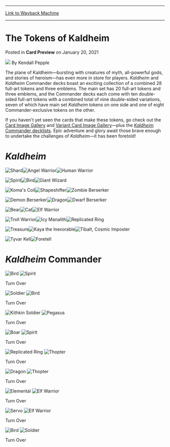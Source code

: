 
---
[Link to Wayback Machine](https://web.archive.org/web/20210121101516/https://magic.wizards.com/en/articles/archive/card-preview/tokens-kaldheim-2021-01-20?utm_source=dlvr.it&utm_medium=twitter)

[_metadata_:author]:- "Kendall Pepple"
[_metadata_:description]:- "A bounty of 28 full-art tokens and three emblems awaits players in the combined contents of Kaldheim and Kaldheim Commander decks. Check them out here!"
[_metadata_:generator]:- "Drupal 7 (http://drupal.org)"
[_metadata_:node]:- "1522137"
[_metadata_:publish_date]:- "2021-01-20"
[_metadata_:source]:- "div-main-content"
[_metadata_:title]:- "The Tokens of Kaldheim"
[_metadata_:wayback_capture_timestamp]:- "2021-01-21 10:15:16"
[_metadata_:wayback_raw_url]:- "https://web.archive.org/web/20210121101516id_/https://magic.wizards.com/en/articles/archive/card-preview/tokens-kaldheim-2021-01-20?utm_source=dlvr.it&utm_medium=twitter"
[_metadata_:wayback_url]:- "https://magic.wizards.com/en/articles/archive/card-preview/tokens-kaldheim-2021-01-20?utm_source=dlvr.it&utm_medium=twitter"
---


The Tokens of Kaldheim
======================



 Posted in **Card Preview**
 on January 20, 2021 






![](https://media.magic.wizards.com/styles/auth_small/public/images/person/wizards_authorpic_larger.jpg)
By Kendall Pepple











The plane of Kaldheim—bursting with creatures of myth, all-powerful gods, and stories of heroism—has even more in store for players. *Kaldheim* and *Kaldheim* Commander decks boast an exciting collection of a combined 28 full-art tokens and three emblems. The main set has 20 full-art tokens and three emblems, and the Commander decks each come with ten double-sided full-art tokens with a combined total of nine double-sided variations, seven of which have main set *Kaldheim* tokens on one side and one of eight Commander-exclusive tokens on the other.


If you haven't yet seen the cards that make these tokens, go check out the [Card Image Gallery](https://magic.wizards.com/en/articles/archive/card-image-gallery/kaldheim) and [Variant Card Image Gallery](https://magic.wizards.com/en/articles/archive/card-image-gallery/kaldheim-variants)—plus the [*Kaldheim* Commander decklists](https://magic.wizards.com/en/articles/archive/card-preview/kaldheim-commander-decklists-2021-01-20). Epic adventure and glory await those brave enough to undertake the challenges of *Kaldheim*—it has been foretold!


*Kaldheim*
==========


![Shard](https://media.wizards.com/2020/khm/en_PRWjgh9vVC.png)![Angel Warrior](https://media.wizards.com/2020/khm/en_KnCNSZ5P8f.png)![Human Warrior](https://media.wizards.com/2020/khm/en_Kst0y6k7xW.png)


![Spirit](https://media.wizards.com/2020/khm/en_VvQDVtcpsT.png)![Bird](https://media.wizards.com/2020/khm/en_kdC6RPK7wE.png)![Giant Wizard](https://media.wizards.com/2020/khm/en_VrRJN9sRM7.png)


![Koma's Coil](https://media.wizards.com/2020/khm/en_XMtqkVhreF.png)![Shapeshifter](https://media.wizards.com/2020/khm/en_Qk4kKqYwhq.png)![Zombie Berserker](https://media.wizards.com/2020/khm/en_H2sc9VANPN.png)


![Demon Berserker](https://media.wizards.com/2020/khm/en_b3fmB0tJKd.png)![Dragon](https://media.wizards.com/2020/khm/en_D4ESYpcrg6.png)![Dwarf Berserker](https://media.wizards.com/2020/khm/en_MrI25NFisE.png)


![Bear](https://media.wizards.com/2020/khm/en_xk0g6vMvnu.png)![Cat](https://media.wizards.com/2020/khm/en_EDdL4w9y6K.png)![Elf Warrior](https://media.wizards.com/2020/khm/en_mQnmllasIk.png)


![Troll Warrior](https://media.wizards.com/2020/khm/en_DQTqsMBjEH.png)![Icy Manalith](https://media.wizards.com/2020/khm/en_6UbZcof3yp.png)![Replicated Ring](https://media.wizards.com/2020/khm/en_OXqsKHqrzL.png)


![Treasure](https://media.wizards.com/2020/khm/en_zdHT30nIpZ.png)![Kaya the Inexorable](https://media.wizards.com/2020/khm/en_wXIPYxOvKn.png)![Tibalt, Cosmic Imposter](https://media.wizards.com/2020/khm/en_xXAiyWGRCA.png)


![Tyvar Kell](https://media.wizards.com/2020/khm/en_6MNCNqn5H9.png)![Foretell](https://media.wizards.com/2020/khm/en_iE830eyPLC.png)


*Kaldheim* Commander
====================





![Bird](https://media.wizards.com/2020/khm/en_XHQURvcxtc.png)
![Spirit](https://media.wizards.com/2020/khm/en_VvQDVtcpsT.png)

Turn Over



![Soldier](https://media.wizards.com/2020/khm/en_bpiHFgbeUe.png)
![Bird](https://media.wizards.com/2020/khm/en_XHQURvcxtc.png)

Turn Over





![Kithkin Soldier](https://media.wizards.com/2020/khm/en_BOH0M9p7DC.png)
![Pegasus](https://media.wizards.com/2020/khm/en_7SuH8F3Zog.png)

Turn Over



![Boar](https://media.wizards.com/2020/khm/en_cKCiXrw0PQ.png)
![Spirit](https://media.wizards.com/2020/khm/en_VvQDVtcpsT.png)

Turn Over





![Replicated Ring](https://media.wizards.com/2020/khm/en_OXqsKHqrzL.png)
![Thopter](https://media.wizards.com/2020/khm/en_Iji0QteQyl.png)

Turn Over



![Dragon](https://media.wizards.com/2020/khm/en_D4ESYpcrg6.png)
![Thopter](https://media.wizards.com/2020/khm/en_Iji0QteQyl.png)

Turn Over





![Elemental](https://media.wizards.com/2020/khm/en_UCKJMaxLzS.png)
![Elf Warrior](https://media.wizards.com/2020/khm/en_mQnmllasIk.png)

Turn Over



![Servo](https://media.wizards.com/2020/khm/en_GACFwGsZSI.png)
![Elf Warrior](https://media.wizards.com/2020/khm/en_mQnmllasIk.png)

Turn Over





![Bird](https://media.wizards.com/2020/khm/en_kdC6RPK7wE.png)
![Soldier](https://media.wizards.com/2020/khm/en_bpiHFgbeUe.png)

Turn Over








